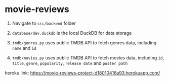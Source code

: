 # movie-reviews

1. Navigate to `src/backend` folder

2. `database/dev.duckdb` is the local DuckDB for data storage

3. `tmdb/genres.py` uses public TMDB API to fetch genres data, including `name` and `id`

4. `tmdb/movies.py` uses public TMDB API to fetch movies data, including `id`, `title`, `genre`, `popularity`, `release date` and `poster path`

heroku link: https://movie-reviews-project-d18010416a93.herokuapp.com/